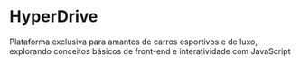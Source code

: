 # HyperDrive
Plataforma exclusiva para amantes de carros esportivos e de luxo, explorando conceitos básicos de front-end e interatividade com JavaScript
